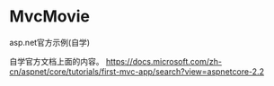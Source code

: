 # MvcMovie
asp.net官方示例(自学)

自学官方文档上面的内容。
https://docs.microsoft.com/zh-cn/aspnet/core/tutorials/first-mvc-app/search?view=aspnetcore-2.2
